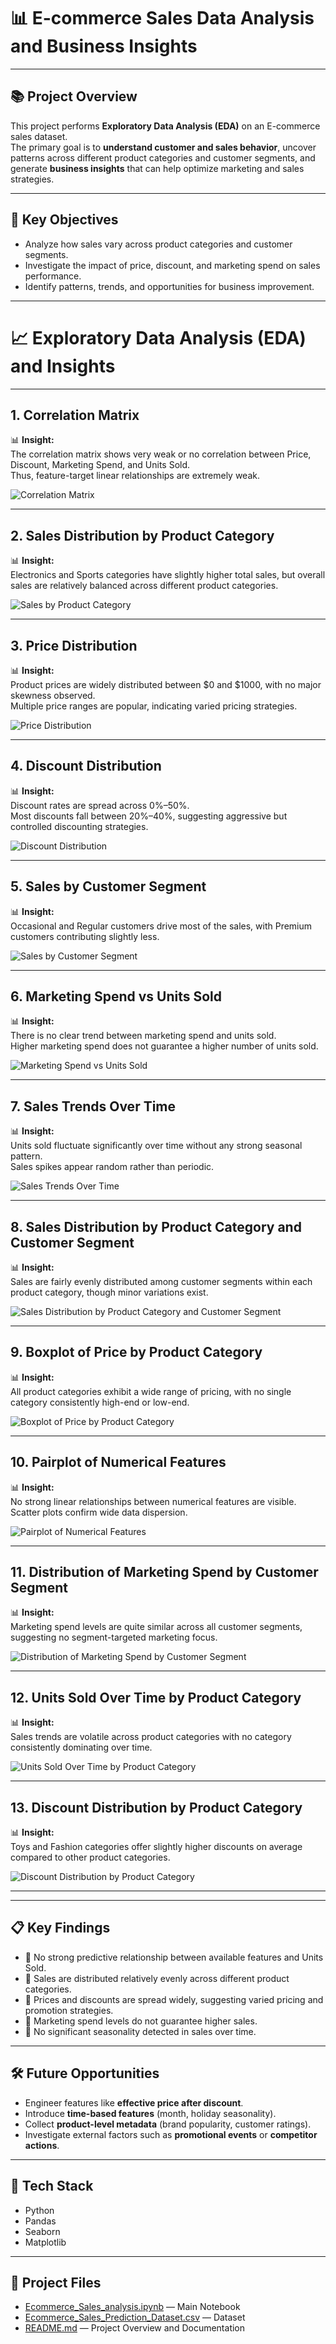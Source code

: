 # 📊 E-commerce Sales Data Analysis and Business Insights

---

## 📚 Project Overview

This project performs **Exploratory Data Analysis (EDA)** on an E-commerce sales dataset.  
The primary goal is to **understand customer and sales behavior**, uncover patterns across different product categories and customer segments, and generate **business insights** that can help optimize marketing and sales strategies.

---

## 🔎 Key Objectives

- Analyze how sales vary across product categories and customer segments.
- Investigate the impact of price, discount, and marketing spend on sales performance.
- Identify patterns, trends, and opportunities for business improvement.

---

# 📈 Exploratory Data Analysis (EDA) and Insights

---

## 1. Correlation Matrix

📊 **Insight:**  
The correlation matrix shows very weak or no correlation between Price, Discount, Marketing Spend, and Units Sold.  
Thus, feature-target linear relationships are extremely weak.

![Correlation Matrix](assets/images/image1.png)

---

## 2. Sales Distribution by Product Category

📊 **Insight:**  
Electronics and Sports categories have slightly higher total sales, but overall sales are relatively balanced across different product categories.

![Sales by Product Category](assets/images/image2.png)

---

## 3. Price Distribution

📊 **Insight:**  
Product prices are widely distributed between $0 and $1000, with no major skewness observed.  
Multiple price ranges are popular, indicating varied pricing strategies.

![Price Distribution](assets/images/image3.png)

---

## 4. Discount Distribution

📊 **Insight:**  
Discount rates are spread across 0%–50%.  
Most discounts fall between 20%–40%, suggesting aggressive but controlled discounting strategies.

![Discount Distribution](assets/images/image4.png)

---

## 5. Sales by Customer Segment

📊 **Insight:**  
Occasional and Regular customers drive most of the sales, with Premium customers contributing slightly less.

![Sales by Customer Segment](assets/images/image5.png)

---

## 6. Marketing Spend vs Units Sold

📊 **Insight:**  
There is no clear trend between marketing spend and units sold.  
Higher marketing spend does not guarantee a higher number of units sold.

![Marketing Spend vs Units Sold](assets/images/image6.png)

---

## 7. Sales Trends Over Time

📊 **Insight:**  
Units sold fluctuate significantly over time without any strong seasonal pattern.  
Sales spikes appear random rather than periodic.

![Sales Trends Over Time](assets/images/image7.png)

---

## 8. Sales Distribution by Product Category and Customer Segment

📊 **Insight:**  
Sales are fairly evenly distributed among customer segments within each product category, though minor variations exist.

![Sales Distribution by Product Category and Customer Segment](assets/images/image8.png)

---

## 9. Boxplot of Price by Product Category

📊 **Insight:**  
All product categories exhibit a wide range of pricing, with no single category consistently high-end or low-end.

![Boxplot of Price by Product Category](assets/images/image9.png)

---

## 10. Pairplot of Numerical Features

📊 **Insight:**  
No strong linear relationships between numerical features are visible.  
Scatter plots confirm wide data dispersion.

![Pairplot of Numerical Features](assets/images/image10.png)

---

## 11. Distribution of Marketing Spend by Customer Segment

📊 **Insight:**  
Marketing spend levels are quite similar across all customer segments, suggesting no segment-targeted marketing focus.

![Distribution of Marketing Spend by Customer Segment](assets/images/image11.png)

---

## 12. Units Sold Over Time by Product Category

📊 **Insight:**  
Sales trends are volatile across product categories with no category consistently dominating over time.

![Units Sold Over Time by Product Category](assets/images/image12.png)

---

## 13. Discount Distribution by Product Category

📊 **Insight:**  
Toys and Fashion categories offer slightly higher discounts on average compared to other product categories.

![Discount Distribution by Product Category](assets/images/image13.png)

---


---

## 📋 Key Findings

- 🔵 No strong predictive relationship between available features and Units Sold.
- 🔵 Sales are distributed relatively evenly across different product categories.
- 🔵 Prices and discounts are spread widely, suggesting varied pricing and promotion strategies.
- 🔵 Marketing spend levels do not guarantee higher sales.
- 🔵 No significant seasonality detected in sales over time.

---

## 🛠 Future Opportunities

- Engineer features like **effective price after discount**.
- Introduce **time-based features** (month, holiday seasonality).
- Collect **product-level metadata** (brand popularity, customer ratings).
- Investigate external factors such as **promotional events** or **competitor actions**.

---

## 📂 Tech Stack

- Python
- Pandas
- Seaborn
- Matplotlib

---

## 📑 Project Files

- [Ecommerce_Sales_analysis.ipynb](assets/Ecommerce_Sales_analysis.ipynb) — Main Notebook
- [Ecommerce_Sales_Prediction_Dataset.csv](assets/Ecommerce_Sales_Prediction_Dataset.csv) — Dataset
- [README.md](README.md) — Project Overview and Documentation


